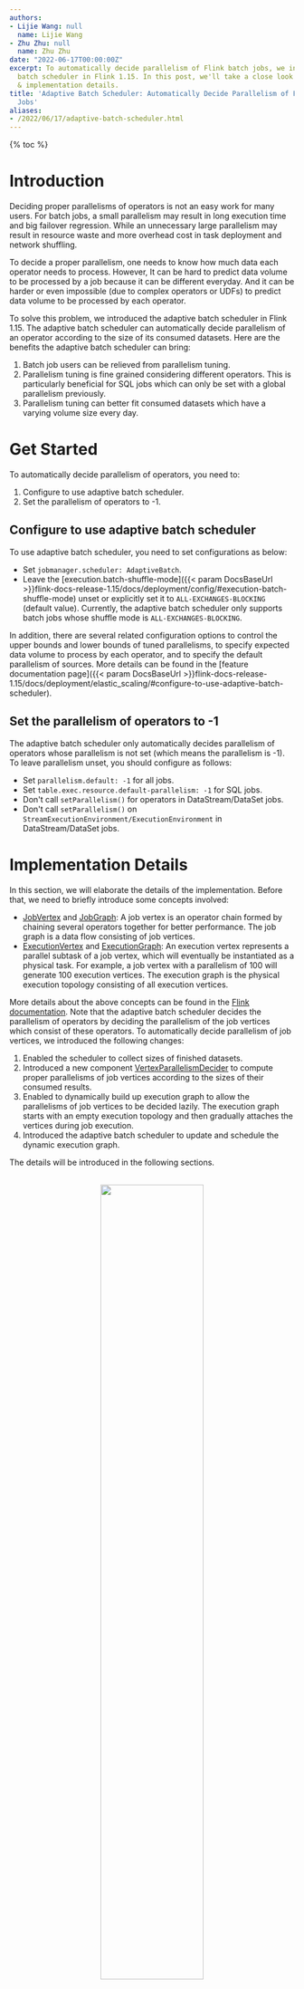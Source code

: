 ```yaml
---
authors:
- Lijie Wang: null
  name: Lijie Wang
- Zhu Zhu: null
  name: Zhu Zhu
date: "2022-06-17T00:00:00Z"
excerpt: To automatically decide parallelism of Flink batch jobs, we introduced adaptive
  batch scheduler in Flink 1.15. In this post, we'll take a close look at the design
  & implementation details.
title: 'Adaptive Batch Scheduler: Automatically Decide Parallelism of Flink Batch
  Jobs'
aliases:
- /2022/06/17/adaptive-batch-scheduler.html
---
```


{% toc %}

# Introduction

Deciding proper parallelisms of operators is not an easy work for many users. For batch jobs, a small parallelism may result in long execution time and big failover regression. While an unnecessary large parallelism may result in resource waste and more overhead cost in task deployment and network shuffling. 

To decide a proper parallelism, one needs to know how much data each operator needs to process. However, It can be hard to predict data volume to be processed by a job because it can be different everyday. And it can be harder or even impossible (due to complex operators or UDFs) to predict data volume to be processed by each operator.

To solve this problem, we introduced the adaptive batch scheduler in Flink 1.15. The adaptive batch scheduler can automatically decide parallelism of an operator according to the size of its consumed datasets. Here are the benefits the adaptive batch scheduler can bring:

1. Batch job users can be relieved from parallelism tuning.
2. Parallelism tuning is fine grained considering different operators. This is particularly beneficial for SQL jobs which can only be set with a global parallelism previously.
3. Parallelism tuning can better fit consumed datasets which have a varying volume size every day.

# Get Started

To automatically decide parallelism of operators, you need to:

1. Configure to use adaptive batch scheduler.
2. Set the parallelism of operators to -1.


## Configure to use adaptive batch scheduler

To use adaptive batch scheduler, you need to set configurations as below:

- Set `jobmanager.scheduler: AdaptiveBatch`.
- Leave the [execution.batch-shuffle-mode]({{< param DocsBaseUrl >}}flink-docs-release-1.15/docs/deployment/config/#execution-batch-shuffle-mode) unset or explicitly set it to `ALL-EXCHANGES-BLOCKING` (default value). Currently, the adaptive batch scheduler only supports batch jobs whose shuffle mode is `ALL-EXCHANGES-BLOCKING`.

In addition, there are several related configuration options to control the upper bounds and lower bounds of tuned parallelisms, to specify expected data volume to process by each operator, and to specify the default parallelism of sources. More details can be found in the [feature documentation page]({{< param DocsBaseUrl >}}flink-docs-release-1.15/docs/deployment/elastic_scaling/#configure-to-use-adaptive-batch-scheduler).

## Set the parallelism of operators to -1

The adaptive batch scheduler only automatically decides parallelism of operators whose parallelism is not set (which means the parallelism is -1). To leave parallelism unset, you should configure as follows:

- Set `parallelism.default: -1` for all jobs.
- Set `table.exec.resource.default-parallelism: -1` for SQL jobs.
- Don't call `setParallelism()` for operators in DataStream/DataSet jobs.
- Don't call `setParallelism()` on `StreamExecutionEnvironment/ExecutionEnvironment` in DataStream/DataSet jobs.


# Implementation Details

In this section, we will elaborate the details of the implementation. Before that, we need to briefly introduce some concepts involved:

- [JobVertex](https://github.com/apache/flink/blob/release-1.15/flink-runtime/src/main/java/org/apache/flink/runtime/jobgraph/JobVertex.java) and [JobGraph](https://github.com/apache/flink/blob/release-1.15/flink-runtime/src/main/java/org/apache/flink/runtime/jobgraph/JobGraph.java): A job vertex is an operator chain formed by chaining several operators together for better performance. The job graph is a data flow consisting of job vertices.
- [ExecutionVertex](https://github.com/apache/flink/blob/release-1.15/flink-runtime/src/main/java/org/apache/flink/runtime/executiongraph/ExecutionVertex.java) and [ExecutionGraph](https://github.com/apache/flink/blob/release-1.15/flink-runtime/src/main/java/org/apache/flink/runtime/executiongraph/ExecutionGraph.java): An execution vertex represents a parallel subtask of a job vertex, which will eventually be instantiated as a physical task. For example, a job vertex with a parallelism of 100 will generate 100 execution vertices. The execution graph is the physical execution topology consisting of all execution vertices.

More details about the above concepts can be found in the [Flink documentation](https://nightlies.apache.org/flink/flink-docs-release-1.15/docs/internals/job_scheduling/#jobmanager-data-structures). Note that the adaptive batch scheduler decides the parallelism of operators by deciding the parallelism of the job vertices which consist of these operators. To automatically decide parallelism of job vertices, we introduced the following changes:

1. Enabled the scheduler to collect sizes of finished datasets.
2. Introduced a new component [VertexParallelismDecider](https://github.com/apache/flink/blob/release-1.15/flink-runtime/src/main/java/org/apache/flink/runtime/scheduler/adaptivebatch/VertexParallelismDecider.java) to compute proper parallelisms of job vertices according to the sizes of their consumed results.
3. Enabled to dynamically build up execution graph to allow the parallelisms of job vertices to be decided lazily. The execution graph starts with an empty execution topology and then gradually attaches the vertices during job execution.
4. Introduced the adaptive batch scheduler to update and schedule the dynamic execution graph.

The details will be introduced in the following sections.

<center>
<br/>
<img src="/img/blog/2022-06-17-adaptive-batch-scheduler/1-overall-structure.png" width="60%"/>
<br/>
Fig. 1 - The overall structure of automatically deciding parallelism
</center>

<br/>

## Collect sizes of consumed datasets

The adaptive batch scheduler decides the parallelism of vertices by the size of input results, so the scheduler needs to know the sizes of result partitions produced by tasks. We introduced a numBytesProduced counter to record the size of each produced result partition, the accumulated result of the counter will be sent to the scheduler when tasks finish. 

## Decide proper parallelisms of job vertices

We introduced a new component [VertexParallelismDecider](https://github.com/apache/flink/blob/release-1.15/flink-runtime/src/main/java/org/apache/flink/runtime/scheduler/adaptivebatch/VertexParallelismDecider.java) to compute proper parallelisms of job vertices according to the sizes of their consumed results. The computation algorithm is as follows:

Suppose

- ***V*** is the bytes of data the user expects to be processed by each task.
- ***totalBytes<sub>non-broadcast</sub>*** is the sum of the non-broadcast result sizes consumed by this job vertex.
- ***totalBytes<sub>broadcast</sub>*** is the sum of the broadcast result sizes consumed by this job vertex.
- ***maxBroadcastRatio*** is the maximum ratio of broadcast bytes that affects the parallelism calculation.
- ***normalize(***x***)*** is a function that round ***x*** to the closest power of 2.

then the parallelism of this job vertex ***P*** will be:
<center>
<img src="/img/blog/2022-06-17-adaptive-batch-scheduler/parallelism-formula.png" width="60%"/>
</center>

Note that we introduced two special treatment in the above formula :

- [Limit the maximum ratio of broadcast bytes](#limit-the-maximum-ratio-of-broadcast-bytes)
- [Normalize the parallelism to the closest power of 2](#normalize-the-parallelism-to-the-closest-power-of-2)

However, the above formula cannot be used to decide the parallelism of the source vertices, because the source vertices have no input. To solve it, we introduced the configuration option `jobmanager.adaptive-batch-scheduler.default-source-parallelism` to allow users to manually configure the parallelism of source vertices. Note that not all data sources need this option, because some data sources can automatically infer parallelism (For example, HiveTableSource, see [HiveParallelismInference](https://github.com/apache/flink/blob/release-1.15/flink-connectors/flink-connector-hive/src/main/java/org/apache/flink/connectors/hive/HiveParallelismInference.java) for more detail). For these sources, it is recommended to decide parallelism by themselves.

### Limit the maximum ratio of broadcast bytes
As you can see, we limit the maximum ratio of broadcast bytes that affects the parallelism calculation to ***maxBroadcastRatio***. That is, the non-broadcast bytes processed by each task is at least ***(1-maxBroadcastRatio) * V***. If not so，when the total broadcast bytes is close to ***V***, even if the total non-broadcast bytes is very small, it may cause a large parallelism, which is unnecessary and may lead to resource waste and large task deployment overhead.

Generally, the broadcast dataset is usually relatively small against the other co-processed datasets, so we set the maximum ratio to 0.5 by default. The value is hard coded in the first version, and we may make it configurable later.


### Normalize the parallelism to the closest power of 2
The normalize is to avoid introducing data skew. To better understand this section, we suggest you read the [Flexible subpartition mapping](#flexible-subpartition-mapping) section first.

Taking Fig. 4 (b) as example, A1/A2 produces 4 subpartitions, and the decided parallelism of B is 3. In this case, B1 will consume 1 subpartition, B2 will consume 1 subpartition, and B3 will consume 2 subpartitions. We assume that subpartitions have the same amount of data, which means B3 will consume twice the data of other tasks, data skew is introduced due to the subpartition mapping.

To solve this problem, we need to make the subpartitions evenly consumed by downstream tasks, which means the number of subpartitions should be a multiple of the number of downstream tasks. For simplicity, we require the user-specified max parallelism to be 2<sup>N</sup>, and then adjust the calculated parallelism to a closest 2<sup>M</sup> (M <= N), so that we can guarantee that subpartitions will be evenly consumed by downstream tasks.

Note that this is a temporary solution, the ultimate solution would be the [Auto-rebalancing of workloads](#auto-rebalancing-of-workloads), which may come soon.

## Build up execution graph dynamically
Before the adaptive batch scheduler was introduced to Flink, the execution graph was fully built in a static way before starting scheduling. To allow parallelisms of job vertices to be decided lazily, the execution graph must be able to be built up dynamically.

### Create execution vertices and execution edges lazily
A dynamic execution graph means that a Flink job starts with an empty execution topology, and then gradually attaches vertices during job execution, as shown in Fig. 2.

The execution topology consists of execution vertices and execution edges. The execution vertices will be created and attached to the execution topology only when:

- The parallelism of the corresponding job vertex is decided.
- All upstream execution vertices are already attached.

The parallelism of the job vertex needs to be decided first so that Flink knows how many execution vertices should be created. Upstream execution vertices need to be attached first so that Flink can connect the newly created execution vertices to the upstream vertices with execution edges. 

<center>
<br/>
<img src="/img/blog/2022-06-17-adaptive-batch-scheduler/2-dynamic-graph.png" width="90%"/>
<br/>
Fig. 2 - Build up execution graph dynamically
</center>

<br/>

### Flexible subpartition mapping
Before the adaptive batch scheduler was introduced to Flink, when deploying a task, Flink needed to know the parallelism of its consumer job vertex. This is because consumer vertex parallelism is used to decide the number of subpartitions produced by each upstream task. The reason behind that is, for one result partition, different subpartitions serve different consumer execution vertices. More specifically, one consumer execution vertex only consumes data from subpartition with the same index. 

Taking Fig. 3 as example, parallelism of the consumer B is 2, so the result partition produced by A1/A2 should contain 2 subpartitions, the subpartition with index 0 serves B1, and the subpartition with index 1 serves B2.

<center>
<br/>
<img src="/img/blog/2022-06-17-adaptive-batch-scheduler/3-static-graph-subpartition-mapping.png" width="30%"/>
<br/>
Fig. 3 - How subpartitions serve consumer execution vertices with static execution graph
</center>

<br/>

But obviously, this doesn't work for dynamic graphs, because when a job vertex is deployed, the parallelism of its consumer job vertices may not have been decided yet. To enable Flink to work in this case, we need a way to allow a job vertex to run without knowing the parallelism of its consumer job vertices. 

To achieve this goal, we can set the number of subpartitions to be the max parallelism of the consumer job vertex. Then when the consumer execution vertices are deployed, they should be assigned with a subpartition range to consume. Suppose N is the number of consumer execution vertices and P is the number of subpartitions. For the kth consumer execution vertex, the consumed subpartition range should be:

<center>
<img src="/img/blog/2022-06-17-adaptive-batch-scheduler/range-formula.png" width="55%"/>
</center>

Taking Fig. 4 as example, the max parallelism of B is 4, so A1/A2 have 4 subpartitions. And then if the decided parallelism of B is 2, then the subpartitions mapping will be Fig. 4 (a), if the decided parallelism of B is 3, then the subpartitions mapping will be  Fig. 4 (b).

<center>
<br/>
<img src="/img/blog/2022-06-17-adaptive-batch-scheduler/4-dynamic-graph-subpartition-mapping.png" width="75%"/>
<br/>
Fig. 4 - How subpartitions serve consumer execution vertices with dynamic graph
</center>

<br/>

## Update and schedule the dynamic execution graph
The adaptive batch scheduler scheduling is similar to the default scheduler, the only difference is that an empty dynamic execution graph will be generated initially and vertices will be attached later. Before handling any scheduling event, the scheduler will try deciding the parallelisms of job vertices, and then initialize them to generate execution vertices, connecting execution edges, and update the execution graph.

The scheduler will try to decide the parallelism of all job vertices before handling each scheduling event, and the parallelism decision will be made for each job vertex in topological order:

- For source vertices, the parallelism should have been decided before starting scheduling. 
- For non-source vertices, the parallelism can be decided only when all its consumed results are fully produced.

After deciding the parallelism, the scheduler will try to initialize the job vertices in topological order. A job vertex that can be initialized should meet the following conditions:

- The parallelism of the job vertex has been decided and the job vertex has not been initialized yet.
- All upstream job vertices have been initialized.

# Future improvement

## Auto-rebalancing of workloads

When running batch jobs, data skew may occur (a task needs to process much larger data than other tasks), which leads to long-tail tasks and further slows down the finish of jobs. Users usually hope that the system can automatically solve this problem. 
One typical data skew case is that some subpartitions have a significantly larger amount of data than others. This case can be solved by finer grained subpartitions and auto-rebalancing of workload. The work of the adaptive batch scheduler can be considered as the first step towards it, because the requirements of auto-rebalancing are similar to adaptive batch scheduler, they both need the support of dynamic graphs and the collection of result partitions size.
Based on the implementation of adaptive batch scheduler, we can solve the above problem by increasing max parallelism (for finer grained subpartitions) and simply changing the subpartition range division algorithm (for auto-rebalancing). In the current design, the subpartition range is divided according to the number of subpartitions, we can change it to divide according to the amount of data in subpartitions, so that the amount of data within each subpartition range can be approximately the same. In this way, workloads of downstream tasks can be balanced.

<center>
<br/>
<img src="/img/blog/2022-06-17-adaptive-batch-scheduler/5-auto-rebalance.png" width="75%"/>
<br/>
Fig. 5 - Auto-rebalance with finer grained subpartitions
</center>